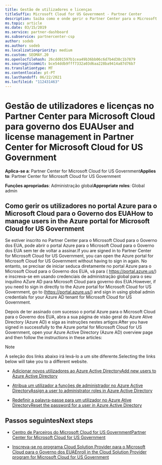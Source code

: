 ```yaml
---
title: Gestão de utilizadores e licenças
titleSuffix: Microsoft Cloud for US Government - Partner Center
description: Saiba como e onde gerir o Partner Center para o Microsoft Cloud para parceiros, clientes e licenças do Governo dos EUA, bem como resets de password.
ms.topic: article
ms.date: 03/15/2019
ms.service: partner-dashboard
ms.subservice: partnercenter-csp
author: sodeb
ms.author: sodeb
ms.localizationpriority: medium
ms.custom: SEOMAY.20
ms.openlocfilehash: 26cdd01597b1cea49b36bb06c6d7b4d38c1b7879
ms.sourcegitcommit: bce54ddb9fff7332a03d6aa228ba9414a87d76b7
ms.translationtype: MT
ms.contentlocale: pt-PT
ms.lasthandoff: 06/22/2021
ms.locfileid: "112431463"
---
```

# <a name="user-and-license-management-in-partner-center-for-microsoft-cloud-for-us-government"></a><span data-ttu-id="38520-103">Gestão de utilizadores e licenças no Partner Center para Microsoft Cloud para governo dos EUA</span><span class="sxs-lookup"><span data-stu-id="38520-103">User and license management in Partner Center for Microsoft Cloud for US Government</span></span>

<span data-ttu-id="38520-104">**Aplica-se a**: Partner Center for Microsoft Cloud for US Government</span><span class="sxs-lookup"><span data-stu-id="38520-104">**Applies to**: Partner Center for Microsoft Cloud for US Government</span></span>

<span data-ttu-id="38520-105">**Funções apropriadas**: Administração global</span><span class="sxs-lookup"><span data-stu-id="38520-105">**Appropriate roles**: Global admin</span></span>

## <a name="how-to-manage-users-in-the-azure-portal-for-microsoft-cloud-for-us-government"></a><span data-ttu-id="38520-106">Como gerir os utilizadores no portal Azure para o Microsoft Cloud para o Governo dos EUA</span><span class="sxs-lookup"><span data-stu-id="38520-106">How to manage users in the Azure portal for Microsoft Cloud for US Government</span></span>

<span data-ttu-id="38520-107">Se estiver inscrito no Partner Center para o Microsoft Cloud para o Governo dos EUA, pode abrir o portal Azure para o Microsoft Cloud para o Governo dos EUA sem ter de voltar a assinar.</span><span class="sxs-lookup"><span data-stu-id="38520-107">If you are signed in to Partner Center for Microsoft Cloud for US Government, you can open the Azure portal for Microsoft Cloud for US Government without having to sign in again.</span></span> <span data-ttu-id="38520-108">No entanto, se precisar de iniciar seduca diretamente no portal Azure para o Microsoft Cloud para o Governo dos EUA, vá para ( https://portal.azure.us/) e inscreva-se em usando credenciais de administração global para o seu inquilino AZure AD para Microsoft Cloud para governo dos EUA.</span><span class="sxs-lookup"><span data-stu-id="38520-108">However, if you need to sign in directly to the Azure portal for Microsoft Cloud for US Government, go to (https://portal.azure.us/) and sign in using global admin credentials for your Azure AD tenant for Microsoft Cloud for US Government.</span></span>

<span data-ttu-id="38520-109">Depois de ter assinado com sucesso o portal Azure para o Microsoft Cloud para o Governo dos EUA, abra a sua página de visão geral do Azure Ative Directory (Azure AD) e siga as instruções nestes artigos:</span><span class="sxs-lookup"><span data-stu-id="38520-109">After you have signed in successfully to the Azure portal for Microsoft Cloud for US Government, open your Azure Active Directory (Azure AD) overview page and then follow the instructions in these articles:</span></span>

> [!NOTE]  
> <span data-ttu-id="38520-110">A seleção dos links abaixo irá levá-lo a um site diferente.</span><span class="sxs-lookup"><span data-stu-id="38520-110">Selecting the links below will take you to a different website.</span></span> 

- [<span data-ttu-id="38520-111">Adicionar novos utilizadores ao Azure Active Directory</span><span class="sxs-lookup"><span data-stu-id="38520-111">Add new users to Azure Active Directory</span></span>](/azure/active-directory/active-directory-users-create-azure-portal)

- [<span data-ttu-id="38520-112">Atribua um utilizador a funções de administrador no Azure Active Directory</span><span class="sxs-lookup"><span data-stu-id="38520-112">Assign a user to administrator roles in Azure Active Directory</span></span>](/azure/active-directory/active-directory-users-assign-role-azure-portal)

- [<span data-ttu-id="38520-113">Redefinir a palavra-passe para um utilizador no Azure Ative Directory</span><span class="sxs-lookup"><span data-stu-id="38520-113">Reset the password for a user in Azure Active Directory</span></span>](/azure/active-directory/active-directory-users-reset-password-azure-portal)

## <a name="next-steps"></a><span data-ttu-id="38520-114">Passos seguintes</span><span class="sxs-lookup"><span data-stu-id="38520-114">Next steps</span></span>

- [<span data-ttu-id="38520-115">Centro de Parceiros do Microsoft Cloud for US Government</span><span class="sxs-lookup"><span data-stu-id="38520-115">Partner Center for Microsoft Cloud for US Government</span></span>](partner-center-for-microsoft-us-govt-cloud.md)

- [<span data-ttu-id="38520-116">Inscreva-se no programa Cloud Solution Provider para o Microsoft Cloud para o Governo dos EUA</span><span class="sxs-lookup"><span data-stu-id="38520-116">Enroll in the Cloud Solution Provider program for Microsoft Cloud for US Government</span></span>](enroll-in-csp-for-microsoft-us-govt-cloud.md)